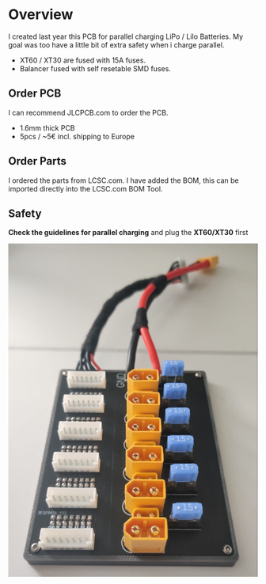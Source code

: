 # Overview

I created last year this PCB for parallel charging LiPo / LiIo Batteries. My goal was too have a little bit of extra safety when i charge parallel. 

- XT60 / XT30 are fused with 15A fuses.
- Balancer fused with self resetable SMD fuses.

## Order PCB

I can recommend JLCPCB.com to order the PCB.
- 1.6mm thick PCB
- 5pcs / ~5€ incl. shipping to Europe

## Order Parts

I ordered the parts from LCSC.com. I have added the BOM, this can be imported directly into the LCSC.com BOM Tool.


## Safety

**Check the guidelines for parallel charging** and plug the **XT60/XT30** first


![Alt text](photo_1.jpg?raw=true "")